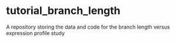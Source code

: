 # tutorial_branch_length
A repository storing the data and code for the branch length versus expression profile study
